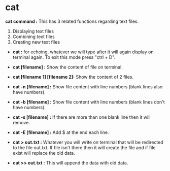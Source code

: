 # cat

**cat command :** This has 3 related functions regarding text files.

1. Displaying text files
2. Combining text files
3. Creating new text files

* **cat :** for echoing, whatever we will type after it will again display on terminal again. To exit this mode press  "ctrl +  D".

* **cat [filename] :** Show the content of file on terminal.
* **cat [filename 1] [filename 2]:** Show the content of 2 files.
* **cat -n [filename] :** Show file content with line numbers (blank lines also have numbers).
* **cat -b [filename] :** Show file content with line numbers (blank lines don't  have numbers).
* **cat -s [filename] :** If there are more than one blank line then it will remove.
* **cat -E [filename] :** Add $ at the end each line.
* **cat > out.txt :** Whatever you will write on terminal that will be redirected to the file out.txt. If file isn't there then it will create the file and if file exist will replace the old data.
* **cat >> out.txt :**  This will append the data with  old data.
